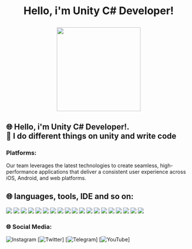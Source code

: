 <h1 align="center">
Hello, i'm Unity C# Developer!

  <a href="#"><img src="https://media.tenor.com/wCf-QCRfwmkAAAAi/%D0%BA%D0%BE%D1%82%D0%B8%D0%BA-playing-guitar.gif" width="228"></a>
</h3>

## 🌐 Hello, i'm Unity C# Developer!.<br> 🚀 I do different things on unity and write code
### Platforms:
Our team leverages the latest technologies to create seamless, high-performance applications that deliver a consistent user experience across iOS, Android, and web platforms.


## 🌐 languages, tools, IDE and so on:

<p align="left">
    <a href="#"><img src="https://img.shields.io/badge/C%23-5C2D91?style=for-the-badge&logo=c-sharp&logoColor=white" /></a>
    <a href="#"><img src="https://img.shields.io/badge/.dotnet-5C2D91?style=for-the-badge&logo=.net&logoColor=white"/></a>
    <a href="#"><img src="https://img.shields.io/badge/HTML-FF6A00?style=for-the-badge&logo=html5&logoColor=white"/></a>
    <a href="#"><img src="https://img.shields.io/badge/CSS-0C5DA5?&style=for-the-badge&logo=css3&logoColor=white"/></a>
    <a href="#"><img src="https://img.shields.io/badge/Python-408DD2?style=for-the-badge&logo=python&logoColor=ffdd54"/></a>
    <a href="#"><img src="https://img.shields.io/badge/markdown-%23000000.svg?style=for-the-badge&logo=markdown&logoColor=white"/></a>
    <a href="#"><img src="https://img.shields.io/badge/Unity-100000?style=for-the-badge&logo=unity&logoColor=white"/></a>
    <a href="#"><img src="https://img.shields.io/badge/GIT-E44C30?style=for-the-badge&logo=git&logoColor=white"/></a>
    <a href="#"><img src="https://img.shields.io/badge/GitHub-100000?style=for-the-badge&logo=github&logoColor=white"/></a>
    <a href="#"><img src="https://img.shields.io/badge/Rider-000000?style=for-the-badge&logo=Rider&logoColor=red"/></a>
    <a href="#"><img src="https://img.shields.io/badge/PyCharm-000000.svg?&style=for-the-badge&logo=PyCharm&logoColor=green"/></a>
    <a href="#"><img src="https://img.shields.io/badge/Visual_Studio-5C2D91?style=for-the-badge&logo=visual%20studio&logoColor=white"/></a>
    <a href="#"><img src="https://img.shields.io/badge/Visual_Studio_Code-0078D4?style=for-the-badge&logo=visual%20studio%20code&logoColor=white"/></a>
    <a href="#"><img src="https://img.shields.io/badge/Windows-0078D6?style=for-the-badge&logo=windows&logoColor=white"/></a>
    <a href="#"><img src="https://img.shields.io/badge/mac%20os-000000?style=for-the-badge&logo=apple&logoColor=white"/></a>
    <a href="#"><img src="https://img.shields.io/badge/Ubuntu-E95420?style=for-the-badge&logo=ubuntu&logoColor=white"/></a>
    <a href="#"><img src="https://img.shields.io/badge/Arch_Linux-1793D1?style=for-the-badge&logo=arch-linux&logoColor=white"/></a>
    <a href="#"><img src="https://img.shields.io/badge/Android-3DDC84?style=for-the-badge&logo=android&logoColor=white"/></a>
    <a href="#"><img src="https://img.shields.io/badge/iOS-000000?style=for-the-badge&logo=ios&logoColor=white"/></a>
</p>

### 🌐 Social Media:

![Instagram](https://img.shields.io/badge/-dotnet-090909?style=for-the-badge&logo=dotnet&logoColor=B4068E)
[![Twitter](https://img.shields.io/badge/-Twitter-090909?style=for-the-badge&logo=X&logoColor=FFFFFF)]
[![Telegram](https://img.shields.io/badge/-Telegram-090909?style=for-the-badge&logo=telegram&logoColor=27A0D9)]
[![YouTube](https://img.shields.io/badge/-YouTube-090909?style=for-the-badge&logo=YouTube&logoColor=FF0000)]
